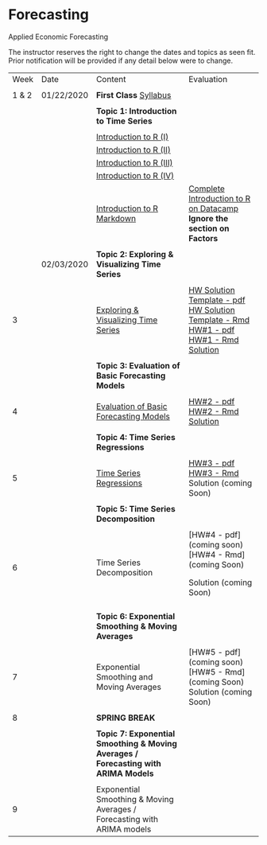 # Forecasting
Applied Economic Forecasting

The instructor reserves the right to change the dates and topics as seen fit. Prior notification will be provided if any detail below were to change.

|         |                |                                                                                                                                                                                                    |                                                                                                                                    | 
|---------|----------------|----------------------------------------------------------------------------------------------------------------------------------------------------------------------------------------------------|------------------------------------------------------------------------------------------------------------------------------------| 
| Week      | Date             | Content                                 | Evaluation |
|           |                  |                                         |            |
| 1 & 2     | 01/22/2020       | **First Class** [Syllabus](Syllabus)    |            |
|           |                  |                                         |            |
|           |                  | **Topic 1: Introduction to Time Series**            |            |
|           |                  |                                         |            |
|           |                  | [Introduction to R (I)](Lectures/1.Introduction/R_intro_I.pdf)                  |            |
|           |                  | [Introduction to R (II)](Lectures/1.Introduction/R_intro_II.pdf)                 |            |
|           |                  | [Introduction to R (III)](Lectures/1.Introduction/R_intro_III.pdf)                |            |
|           |                  | [Introduction to R (IV)](Lectures/1.Introduction/R_intro_IV.pdf)                |            |
|           |                  | [Introduction to R Markdown](Lectures/1.Introduction/RMarkdown_Intro.pdf)             | [Complete Introduction to R on Datacamp](https://www.datacamp.com/courses/free-introduction-to-r/) **Ignore the section on Factors**           |
|           |                  |                                         |            |
|           |02/03/2020        | **Topic 2: Exploring & Visualizing Time Series**     |            |
|           |                   |                                          |            |
| 3         |                  | [Exploring & Visualizing Time Series](Lectures/2.Exploring%20&%20Visualizing%20Time%20Series/2-Visualizing-Time-Series.pdf)    |  [HW Solution Template - pdf](Homework/Solution_Template/Homework_Solution_Template.pdf) <br> [HW Solution Template - Rmd](Homework/Solution_Template/Homework_Solution_Template.Rmd) <br> [HW\#1 - pdf](Homework/Homework1/Homework1_S2020.pdf) <br> [HW\#1 - Rmd](Homework/Homework1/Homework1_S2020.Rmd) <br> [Solution]((Homework/Homework1/Homework1_S2020_solutions.Rmd)) |
|           |                  |                                         |            |
|          |                  | **Topic 3: Evaluation of Basic Forecasting Models** |            |
|           |                  |                                         |            |
| 4         |                  |[Evaluation of Basic Forecasting Models](Lectures/3.Evaluation%20of%20Basic%20Forecasting%20Models/3.Evaluation-of-Basic-Forecasting-Models.pdf)  | [HW\#2 - pdf](Homework/Homework2/Homework2_S2020.pdf) <br> [HW\#2 - Rmd](Homework/Homework2/Homework2_S2020.Rmd) <br> [Solution](Homework/Homework2/Homework2_S2020_Solutions.Rmd)            |
|           |                  |                                         |            |
|           |                  | **Topic 4: Time Series Regressions**    |            |
|           |                  |                                         |            |
|5          |                  | [Time Series Regressions](Lectures/4.Time%20Series%20Regressions/4.Time_Series_Regressions.pdf)                 | [HW\#3 - pdf](Homework/Homework3/Homework3_S2020.pdf) <br> [HW\#3 - Rmd](Homework/Homework3/Homework3_S2020.Rmd) <br> Solution (coming Soon)           |
|           |                  |                                         |            |
|           |                  | **Topic 5: Time Series Decomposition**  |            |
|           |                  |                                         |            |
|6          |                  | Time Series Decomposition               | [HW\#4 - pdf](coming soon) <br> [HW\#4 - Rmd](coming Soon) <p> Solution (coming Soon)           |
|           |                  |                                         |            |
|           |                  | **Topic 6: Exponential Smoothing & Moving Averages**    |            |
|           |                  |                                         |            |
|7          |                  | Exponential Smoothing and Moving Averages                 | [HW\#5 - pdf](coming soon) <br> [HW\#5 - Rmd](coming Soon) <br> Solution (coming Soon)           |
|           |                  |                                         |            |
|8           |                  | **SPRING BREAK**                        |            |
|           |                  |                                         |            |
|           |                  | **Topic 7: Exponential Smoothing & Moving Averages / Forecasting with ARIMA Models**    |            |
|           |                  |                                         |            |
|9          |                  | Exponential Smoothing & Moving Averages / Forecasting with ARIMA models                 |             |
